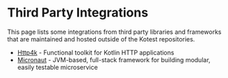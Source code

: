 Third Party Integrations
=============

This page lists some integrations from third party libraries and frameworks that are maintained and hosted outside of the Kotest repositories.

* [Http4k](https://github.com/http4k/http4k/tree/master/http4k-testing-kotest) - Functional toolkit for Kotlin HTTP applications
* [Micronaut](https://github.com/micronaut-projects/micronaut-test) - JVM-based, full-stack framework for building modular, easily testable microservice
